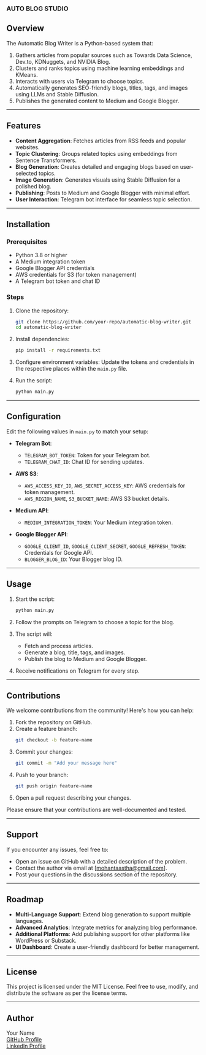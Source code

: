### AUTO BLOG STUDIO

## Overview
The Automatic Blog Writer is a Python-based system that:
1. Gathers articles from popular sources such as Towards Data Science, Dev.to, KDNuggets, and NVIDIA Blog.
2. Clusters and ranks topics using machine learning embeddings and KMeans.
3. Interacts with users via Telegram to choose topics.
4. Automatically generates SEO-friendly blogs, titles, tags, and images using LLMs and Stable Diffusion.
5. Publishes the generated content to Medium and Google Blogger.

---

## Features
- **Content Aggregation**: Fetches articles from RSS feeds and popular websites.
- **Topic Clustering**: Groups related topics using embeddings from Sentence Transformers.
- **Blog Generation**: Creates detailed and engaging blogs based on user-selected topics.
- **Image Generation**: Generates visuals using Stable Diffusion for a polished blog.
- **Publishing**: Posts to Medium and Google Blogger with minimal effort.
- **User Interaction**: Telegram bot interface for seamless topic selection.

---

## Installation

### Prerequisites
- Python 3.8 or higher
- A Medium integration token
- Google Blogger API credentials
- AWS credentials for S3 (for token management)
- A Telegram bot token and chat ID

### Steps
1. Clone the repository:
   ```bash
   git clone https://github.com/your-repo/automatic-blog-writer.git
   cd automatic-blog-writer
   ```

2. Install dependencies:
   ```bash
   pip install -r requirements.txt
   ```

3. Configure environment variables:
   Update the tokens and credentials in the respective places within the `main.py` file.

4. Run the script:
   ```bash
   python main.py
   ```

---

## Configuration
Edit the following values in `main.py` to match your setup:

- **Telegram Bot**:
  - `TELEGRAM_BOT_TOKEN`: Token for your Telegram bot.
  - `TELEGRAM_CHAT_ID`: Chat ID for sending updates.

- **AWS S3**:
  - `AWS_ACCESS_KEY_ID`, `AWS_SECRET_ACCESS_KEY`: AWS credentials for token management.
  - `AWS_REGION_NAME`, `S3_BUCKET_NAME`: AWS S3 bucket details.

- **Medium API**:
  - `MEDIUM_INTEGRATION_TOKEN`: Your Medium integration token.

- **Google Blogger API**:
  - `GOOGLE_CLIENT_ID`, `GOOGLE_CLIENT_SECRET`, `GOOGLE_REFRESH_TOKEN`: Credentials for Google API.
  - `BLOGGER_BLOG_ID`: Your Blogger blog ID.

---

## Usage
1. Start the script:
   ```bash
   python main.py
   ```

2. Follow the prompts on Telegram to choose a topic for the blog.

3. The script will:
   - Fetch and process articles.
   - Generate a blog, title, tags, and images.
   - Publish the blog to Medium and Google Blogger.

4. Receive notifications on Telegram for every step.

---

## Contributions
We welcome contributions from the community! Here's how you can help:
1. Fork the repository on GitHub.
2. Create a feature branch:
   ```bash
   git checkout -b feature-name
   ```
3. Commit your changes:
   ```bash
   git commit -m "Add your message here"
   ```
4. Push to your branch:
   ```bash
   git push origin feature-name
   ```
5. Open a pull request describing your changes.

Please ensure that your contributions are well-documented and tested.

---

## Support
If you encounter any issues, feel free to:
- Open an issue on GitHub with a detailed description of the problem.
- Contact the author via email at [mohantaastha@gmail.com].
- Post your questions in the discussions section of the repository.

---

## Roadmap
- **Multi-Language Support**: Extend blog generation to support multiple languages.
- **Advanced Analytics**: Integrate metrics for analyzing blog performance.
- **Additional Platforms**: Add publishing support for other platforms like WordPress or Substack.
- **UI Dashboard**: Create a user-friendly dashboard for better management.

---

## License
This project is licensed under the MIT License. Feel free to use, modify, and distribute the software as per the license terms.

---

## Author
Your Name  
[GitHub Profile](https://github.com/asthalochan)  
[LinkedIn Profile](https://www.linkedin.com/in/asthalochan-mohanta/)  
```

